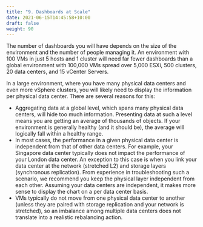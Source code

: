 ```yaml
---
title: "9. Dashboards at Scale"
date: 2021-06-15T14:45:58+10:00
draft: false
weight: 90
---
```


The number of dashboards you will have depends on the size of the environment and the number of people managing it. An environment with 100 VMs in just 5 hosts and 1 cluster will need far fewer dashboards than a global environment with 100,000 VMs spread over 5,000 ESXi, 500 clusters, 20 data centers, and 15 vCenter Servers.

In a large environment, where you have many physical data centers and even more vSphere clusters, you will likely need to display the information per physical data center. There are several reasons for this:

- Aggregating data at a global level, which spans many physical data centers, will hide too much information. Presenting data at such a level means you are getting an average of thousands of objects. If your environment is generally healthy (and it should be), the average will logically fall within a healthy range.
- In most cases, the performance in a given physical data center is independent from that of other data centers. For example, your Singapore data center typically does not impact the performance of your London data center. An exception to this case is when you link your data center at the network (stretched L2) and storage layers (synchronous replication). From experience in troubleshooting such a scenario, we recommend you keep the physical layer independent from each other. Assuming your data centers are independent, it makes more sense to display the chart on a per data center basis.
- VMs typically do not move from one physical data center to another (unless they are paired with storage replication and your network is stretched), so an imbalance among multiple data centers does not translate into a realistic rebalancing action.